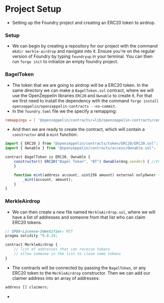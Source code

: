 # Project Setup
- Setting up the Foundry project and creating an ERC20 token to airdrop.

### Setup
- We can begin by creating a repository for our project with the command `mkdir merkle-airdrop` and navigate into it. Ensure you're on the regular version of Foundry by typing `foundryup` in your terminal. You can then run `forge init` to initialize an empty foundry project.

### BagelToken
- The token that we are going to airdrop will be a ERC20 token. In the same directory we can make a `BagelToken.sol` contract, where we will use the OpenZeppelin libraries `ERC20` and `Ownable` to create it. For that we first need to install the dependency with the command `forge install openzeppelin/openzeppelin-contracts --no-commit`.
- In the `foundry.toml` file we the specify a remapping:

```toml
remappings = [ '@openzeppelin/contracts/=lib/openzeppelin-contracts/contracts/']
```

- And then we are ready to create the contract, which will contain a `constructor` and a `mint` function:

```js
import { ERC20 } from "@openzeppelin/contracts/token/ERC20/ERC20.sol";
import { Ownable } from "@openzeppelin/contracts/access/Ownable.sol";

contract BagelToken is ERC20, Ownable {
    constructor() ERC20("Bagel Token", "BT") Ownable(msg.sender) { //the deployer is the owner of the contract
    }

    function mint(address account, uint256 amount) external onlyOwner {
        _mint(account, amount);
    }
}
```

### MerkleAirdrop
- We can then create a new file named `MerkleAirdrop.sol`, where we will have a list of addresses and someone from that list who can claim ERC20 tokens.

```js
// SPDX-License-Identifier: MIT
pragma solidity ^0.8.24;

contract MerkleAirdrop {
    // list of addresses that can receive tokens
    // allow someone in the list to claim some tokens
}
```

- The contracts will be connected by passing the `BagelToken`, or any ERC20 token to the `MerkleAirdrop` constructor. Then we can add our claimer address into an array of addresses:

```js
address [] claimers;
```

- 